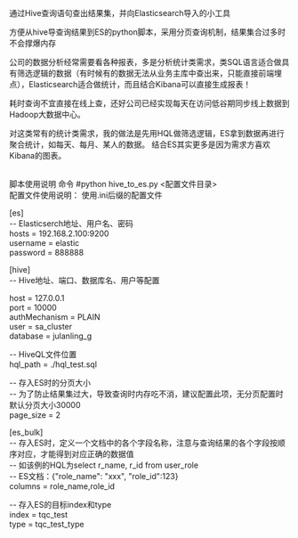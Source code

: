 通过Hive查询语句查出结果集，并向Elasticsearch导入的小工具

方便从hive导查询结果到ES的python脚本，采用分页查询机制，结果集合过多时不会撑爆内存


公司的数据分析经常需要看各种报表，多是分析统计类需求，类SQL语言适合做具有筛选逻辑的数据（有时候有的数据无法从业务主库中查出来，只能直接前端埋点），Elasticsearch适合做统计，而且结合Kibana可以直接生成报表！

耗时查询不宜直接在线上查，还好公司已经实现每天在访问低谷期同步线上数据到Hadoop大数据中心。
    
对这类常有的统计类需求，我的做法是先用HQL做筛选逻辑，ES拿到数据再进行聚合统计，如每天、每月、某人的数据。
结合ES其实更多是因为需求方喜欢Kibana的图表。


<br>
脚本使用说明 命令 #python hive_to_es.py <配置文件目录><br>
配置文件使用说明： 使用.ini后缀的配置文件<br>

[es]<br>
-- Elasticserch地址、用户名、密码<br>
hosts = 192.168.2.100:9200<br>
username = elastic<br>
password = 888888<br>

[hive]<br>
-- Hive地址、端口、数据库名、用户等配置<br>

host = 127.0.0.1<br>
port = 10000<br>
authMechanism = PLAIN<br>
user = sa_cluster<br>
database = julanling_g<br>

-- HiveQL文件位置<br>
hql_path = ./hql_test.sql<br>

-- 存入ES时的分页大小<br>
-- 为了防止结果集过大，导致查询时内存吃不消，建议配置此项，无分页配置时默认分页大小30000<br>
page_size = 2<br>

[es_bulk]<br>
-- 存入ES时，定义一个文档中的各个字段名称，注意与查询结果的各个字段按顺序对应，才能得到对应正确的数据值<br>
-- 如该例的HQL为select r_name, r_id from user_role<br>
-- ES文档：{"role_name": "xxx", "role_id":123}<br>
columns = role_name,role_id<br>

-- 存入ES的目标index和type<br>
index = tqc_test<br>
type = tqc_test_type<br>